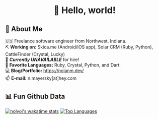 <h1 align="center">👋 Hello, world! </h1>

## 🧐  About Me
🇺🇸  Freelance software engineer from Northwest, Indiana.  <br/>
⛏  **Working on:** Skica.me (Android/iOS app), Solar CRM (Ruby, Python), CattleFinder (Crystal, Lucky)<br/>
🤝  ***Currently UNAVAILABLE*** for hire!<br/>
🎨  **Favorite Languages:** Ruby, Crystal, Python, and Dart.<br/>
💻  **Blog/Portfolio:** <https://nolanm.dev/><br/>
📫  **E-mail:** n.mayersky[at]hey.com <br/>

## 📊 Fun Github Data
[![nolyoi's wakatime stats](https://github-readme-stats.vercel.app/api/wakatime?username=nolyoi&theme=vue&layout=compact)](https://github.com/anuraghazra/github-readme-stats) [![Top Languages](https://github-readme-stats.vercel.app/api/top-langs/?username=nolyoi&layout=compact&theme=vue&langs_count=8)](https://github.com/anuraghazra/github-readme-stats)

<!--
**nolyoi/nolyoi** is a ✨ _special_ ✨ repository because its `README.md` (this file) appears on your GitHub profile.

Here are some ideas to get you started:

- 🔭 I’m currently working on ...
- 🌱 I’m currently learning ...
- 👯 I’m looking to collaborate on ...
- 🤔 I’m looking for help with ...
- 💬 Ask me about ...
- 📫 How to reach me: ...
- 😄 Pronouns: ...
- ⚡ Fun fact: ...
-->
